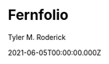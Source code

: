 ---
title: Fernfolio
github: https://github.com/TylerMRoderick/fernfolio-11ty-template
demo: https://fernfolio.netlify.app/
author: Tyler M. Roderick
date: 2021-06-05T00:00:00.000Z
ssg:
  - Eleventy
cms:
  - NetlifyCMS
css: null
archetype:
  - Blog
  - Portfolio
description: The super simple portfolio template built with Eleventy and NetlifyCMS
draft: false
publish_date: '2021-02-18T18:21:50Z'
update_date: '2022-08-12T17:18:29Z'
github_star: 45
github_fork: 25
---